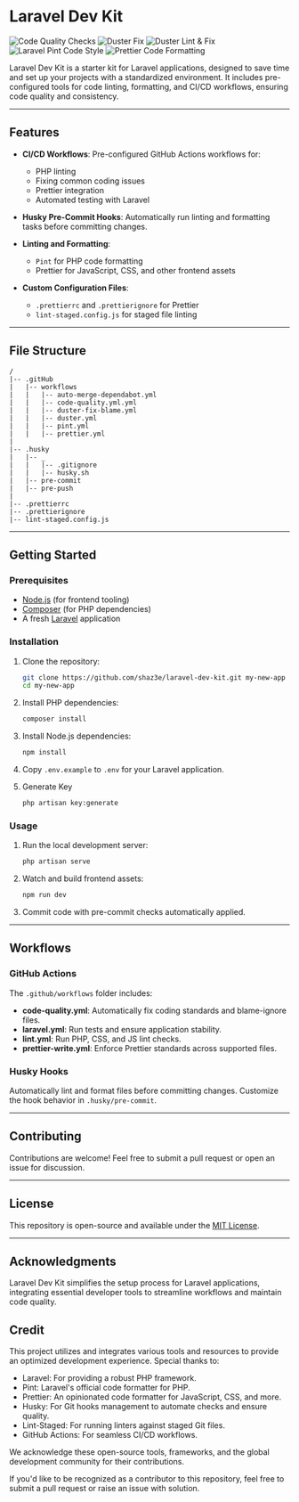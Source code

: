 # Laravel Dev Kit

![Code Quality Checks](https://github.com/Shaz3e/Laravel-Dev-Kit/actions/workflows/code-quality.yml/badge.svg)
![Duster Fix](https://github.com/Shaz3e/Laravel-Dev-Kit/actions/workflows/duster-fix-blame.yml/badge.svg)
![Duster Lint & Fix](https://github.com/Shaz3e/Laravel-Dev-Kit/actions/workflows/duster.yml/badge.svg)
![Laravel Pint Code Style](https://github.com/Shaz3e/Laravel-Dev-Kit/actions/workflows/pint.yml/badge.svg)
![Prettier Code Formatting](https://github.com/Shaz3e/Laravel-Dev-Kit/actions/workflows/prettier.yml/badge.svg)

Laravel Dev Kit is a starter kit for Laravel applications, designed to save time and set up your projects with a standardized environment. It includes pre-configured tools for code linting, formatting, and CI/CD workflows, ensuring code quality and consistency.

---

## Features

- **CI/CD Workflows**: Pre-configured GitHub Actions workflows for:

    - PHP linting
    - Fixing common coding issues
    - Prettier integration
    - Automated testing with Laravel

- **Husky Pre-Commit Hooks**: Automatically run linting and formatting tasks before committing changes.

- **Linting and Formatting**:

    - `Pint` for PHP code formatting
    - Prettier for JavaScript, CSS, and other frontend assets

- **Custom Configuration Files**:
    - `.prettierrc` and `.prettierignore` for Prettier
    - `lint-staged.config.js` for staged file linting

---

## File Structure

```plaintext
/
|-- .gitHub
|   |-- workflows
|   |   |-- auto-merge-dependabot.yml
|   |   |-- code-quality.yml.yml
|   |   |-- duster-fix-blame.yml
|   |   |-- duster.yml
|   |   |-- pint.yml
|   |   |-- prettier.yml
|
|-- .husky
|   |-- _
|   |   |-- .gitignore
|   |   |-- husky.sh
|   |-- pre-commit
|   |-- pre-push
|
|-- .prettierrc
|-- .prettierignore
|-- lint-staged.config.js
```

---

## Getting Started

### Prerequisites

- [Node.js](https://nodejs.org/) (for frontend tooling)
- [Composer](https://getcomposer.org/) (for PHP dependencies)
- A fresh [Laravel](https://laravel.com) application

### Installation

1. Clone the repository:

    ```bash
    git clone https://github.com/shaz3e/laravel-dev-kit.git my-new-app
    cd my-new-app
    ```

2. Install PHP dependencies:

    ```bash
    composer install
    ```

3. Install Node.js dependencies:

    ```bash
    npm install
    ```

4. Copy `.env.example` to `.env` for your Laravel application.

5. Generate Key
    ```bash
    php artisan key:generate
    ```

### Usage

1. Run the local development server:

    ```bash
    php artisan serve
    ```

2. Watch and build frontend assets:

    ```bash
    npm run dev
    ```

3. Commit code with pre-commit checks automatically applied.

---

## Workflows

### GitHub Actions

The `.github/workflows` folder includes:

- **code-quality.yml**: Automatically fix coding standards and blame-ignore files.
- **laravel.yml**: Run tests and ensure application stability.
- **lint.yml**: Run PHP, CSS, and JS lint checks.
- **prettier-write.yml**: Enforce Prettier standards across supported files.

### Husky Hooks

Automatically lint and format files before committing changes. Customize the hook behavior in `.husky/pre-commit`.

---

## Contributing

Contributions are welcome! Feel free to submit a pull request or open an issue for discussion.

---

## License

This repository is open-source and available under the [MIT License](LICENSE).

---

## Acknowledgments

Laravel Dev Kit simplifies the setup process for Laravel applications, integrating essential developer tools to streamline workflows and maintain code quality.

## Credit

This project utilizes and integrates various tools and resources to provide an optimized development experience. Special thanks to:

- Laravel: For providing a robust PHP framework.
- Pint: Laravel's official code formatter for PHP.
- Prettier: An opinionated code formatter for JavaScript, CSS, and more.
- Husky: For Git hooks management to automate checks and ensure quality.
- Lint-Staged: For running linters against staged Git files.
- GitHub Actions: For seamless CI/CD workflows.

We acknowledge these open-source tools, frameworks, and the global development community for their contributions.

If you'd like to be recognized as a contributor to this repository, feel free to submit a pull request or raise an issue with solution.
